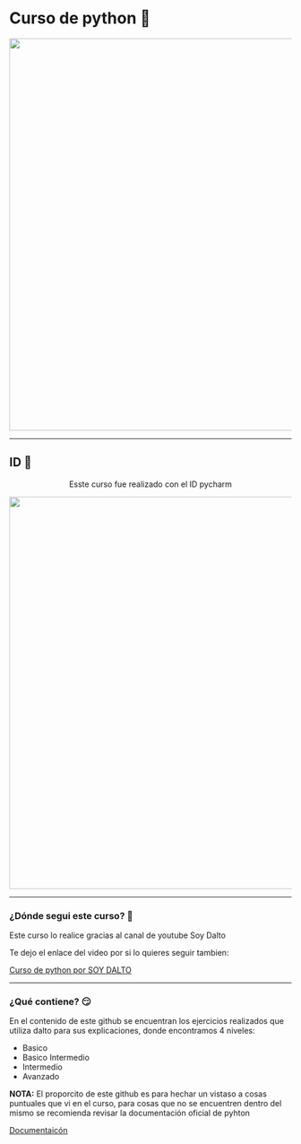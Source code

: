 # Curso de python 💖
<div style="text-align: center">
  <img src="https://github.com/Einarr07/Cursos_de_programacion/assets/96399138/17e842af-0af1-448f-ae75-1103caffca6f alt="python" width="700px">
</div>

---

## ID 🫡

<div style="text-align: center">
  <p>Esste curso fue realizado con el ID pycharm</p>
  <img src="https://github.com/Einarr07/Cursos_de_programacion/assets/96399138/7a64af0f-6ee6-44e7-bd1a-1ba2a0c59d0b alt=" ID pycharm" width="700px">
</div>

---

### ¿Dónde segui este curso? 🧐
<div>
  <p>Este curso lo realice gracias al canal de youtube Soy Dalto</p>
  <p>Te dejo el enlace del video por si lo quieres seguir tambien: </p>
  <a href="https://youtu.be/nKPbfIU442g?si=3i2K6rpAt831eFPq" target="_blank">Curso de python por SOY DALTO</a>
</div>

---

### ¿Qué contiene? 😏
<div>
  <p>En el contenido de este github se encuentran los ejercicios realizados que utiliza dalto para sus explicaciones, donde encontramos 4 niveles: </p>
  <ul>
    <li>Basico</li>
    <li>Basico Intermedio</li>
    <li>Intermedio</li>
    <li>Avanzado</li>
  </ul>
  <p> <strong>NOTA:</strong> El proporcito de este github es para hechar un vistaso a cosas puntuales que vi en el curso, para cosas que no se encuentren 
  dentro del mismo se recomienda revisar la documentación oficial de pyhton </p>
  <a href="https://docs.python.org/es/3.13/" target="_blank">Documentaicón</a>
</div>

